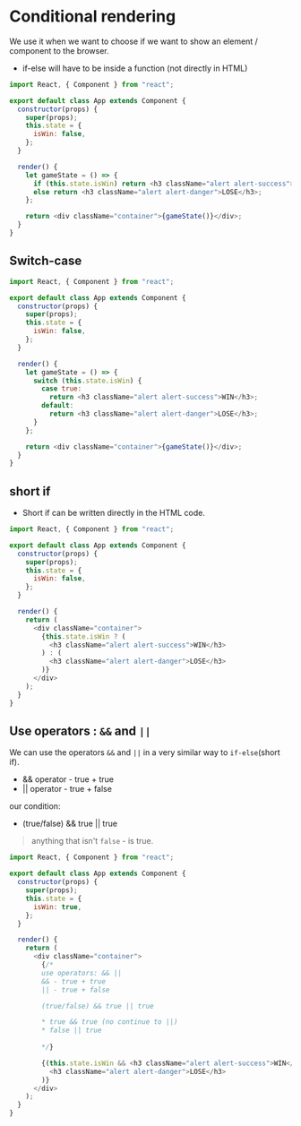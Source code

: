 # Conditional rendering

We use it when we want to choose if we want to show an element / component to the browser.

- if-else will have to be inside a function (not directly in HTML)

```js
import React, { Component } from "react";

export default class App extends Component {
  constructor(props) {
    super(props);
    this.state = {
      isWin: false,
    };
  }

  render() {
    let gameState = () => {
      if (this.state.isWin) return <h3 className="alert alert-success">WIN</h3>;
      else return <h3 className="alert alert-danger">LOSE</h3>;
    };

    return <div className="container">{gameState()}</div>;
  }
}
```

## Switch-case

```js
import React, { Component } from "react";

export default class App extends Component {
  constructor(props) {
    super(props);
    this.state = {
      isWin: false,
    };
  }

  render() {
    let gameState = () => {
      switch (this.state.isWin) {
        case true:
          return <h3 className="alert alert-success">WIN</h3>;
        default:
          return <h3 className="alert alert-danger">LOSE</h3>;
      }
    };

    return <div className="container">{gameState()}</div>;
  }
}
```

## short if

- Short if can be written directly in the HTML code.

```js
import React, { Component } from "react";

export default class App extends Component {
  constructor(props) {
    super(props);
    this.state = {
      isWin: false,
    };
  }

  render() {
    return (
      <div className="container">
        {this.state.isWin ? (
          <h3 className="alert alert-success">WIN</h3>
        ) : (
          <h3 className="alert alert-danger">LOSE</h3>
        )}
      </div>
    );
  }
}
```

## Use operators : `&&` and `||`

We can use the operators `&&` and `||` in a very similar way to `if-else`(short if).

- && operator - true + true
- || operator - true + false

our condition:

- (true/false) && true || true

> anything that isn't `false` - is true.

```js
import React, { Component } from "react";

export default class App extends Component {
  constructor(props) {
    super(props);
    this.state = {
      isWin: true,
    };
  }

  render() {
    return (
      <div className="container">
        {/* 
        use operators: && ||
        && - true + true
        || - true + false

        (true/false) && true || true

        * true && true (no continue to ||)
        * false || true
        
        */}

        {(this.state.isWin && <h3 className="alert alert-success">WIN</h3>) || (
          <h3 className="alert alert-danger">LOSE</h3>
        )}
      </div>
    );
  }
}
```
